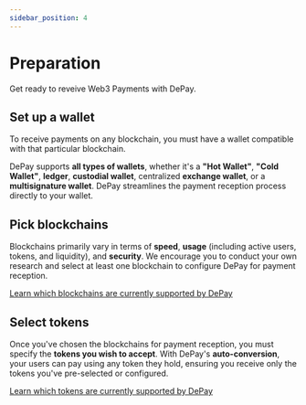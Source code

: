```yaml
---
sidebar_position: 4
---
```


# Preparation

Get ready to reveive Web3 Payments with DePay.

## Set up a wallet

To receive payments on any blockchain, you must have a wallet compatible with that particular blockchain.

DePay supports **all types of wallets**, whether it's a **"Hot Wallet"**, **"Cold Wallet"**, **ledger**, **custodial wallet**, centralized **exchange wallet**, or a **multisignature wallet**.
DePay streamlines the payment reception process directly to your wallet.

## Pick blockchains

Blockchains primarily vary in terms of **speed**, **usage** (including active users, tokens, and liquidity), and **security**.
We encourage you to conduct your own research and select at least one blockchain to configure DePay for payment reception.

[Learn which blockchains are currently supported by DePay](/docs/payments/supported/blockchains)

## Select tokens

Once you've chosen the blockchains for payment reception, you must specify the **tokens you wish to accept**.
With DePay's **auto-conversion**, your users can pay using any token they hold, ensuring you receive only the tokens you've pre-selected or configured.

[Learn which tokens are currently supported by DePay](/docs/payments/supported/tokens)
